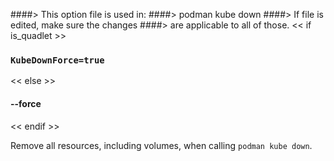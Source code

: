 ####> This option file is used in:
####>   podman kube down
####> If file is edited, make sure the changes
####> are applicable to all of those.
<< if is_quadlet >>
### `KubeDownForce=true`
<< else >>
#### **--force**
<< endif >>

Remove all resources, including volumes, when calling `podman kube down`.
